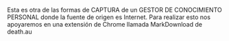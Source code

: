
Esta es otra de las formas de CAPTURA de un GESTOR DE CONOCIMIENTO PERSONAL donde la fuente de origen es
Internet.
Para realizar esto nos apoyaremos en una extensión de
Chrome llamada MarkDownload de death.au